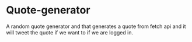 # Quote-generator
A random quote generator and that generates a quote from fetch api and it will tweet the quote if we want to if we are logged in.
